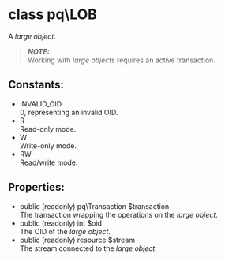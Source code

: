 # class pq\LOB

A *large object*.

> ***NOTE:***  
  Working with *large objects* requires an active transaction.

## Constants:

* INVALID_OID  
  0, representing an invalid OID.
* <span class="constant">R</span>  
  Read-only mode.
* <span class="constant">W</span>  
  Write-only mode.
* RW  
  Read/write mode.

## Properties:

* public (readonly) pq\Transaction $transaction  
  The transaction wrapping the operations on the *large object*.
* public (readonly) int $oid  
  The OID of the *large object*.
* public (readonly) resource $stream  
  The stream connected to the *large object*.
